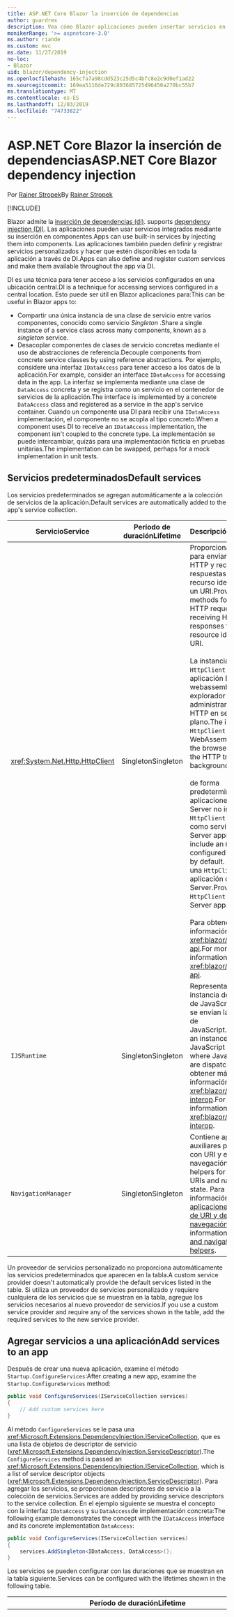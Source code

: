 ```yaml
---
title: ASP.NET Core Blazor la inserción de dependencias
author: guardrex
description: Vea cómo Blazor aplicaciones pueden insertar servicios en los componentes.
monikerRange: '>= aspnetcore-3.0'
ms.author: riande
ms.custom: mvc
ms.date: 11/27/2019
no-loc:
- Blazor
uid: blazor/dependency-injection
ms.openlocfilehash: 165cfa7a98cdd523c25d5c4bfc8e2c9d0ef1ad22
ms.sourcegitcommit: 169ea5116de729c803685725d96450a270bc55b7
ms.translationtype: MT
ms.contentlocale: es-ES
ms.lasthandoff: 12/03/2019
ms.locfileid: "74733822"
---
```

# <a name="aspnet-core-opno-locblazor-dependency-injection"></a><span data-ttu-id="224d6-103">ASP.NET Core Blazor la inserción de dependencias</span><span class="sxs-lookup"><span data-stu-id="224d6-103">ASP.NET Core Blazor dependency injection</span></span>

<span data-ttu-id="224d6-104">Por [Rainer Stropek](https://www.timecockpit.com)</span><span class="sxs-lookup"><span data-stu-id="224d6-104">By [Rainer Stropek](https://www.timecockpit.com)</span></span>

[!INCLUDE[](~/includes/blazorwasm-preview-notice.md)]

Blazor<span data-ttu-id="224d6-105"> admite la [inserción de dependencias (di)](xref:fundamentals/dependency-injection).</span><span class="sxs-lookup"><span data-stu-id="224d6-105"> supports [dependency injection (DI)](xref:fundamentals/dependency-injection).</span></span> <span data-ttu-id="224d6-106">Las aplicaciones pueden usar servicios integrados mediante su inserción en componentes.</span><span class="sxs-lookup"><span data-stu-id="224d6-106">Apps can use built-in services by injecting them into components.</span></span> <span data-ttu-id="224d6-107">Las aplicaciones también pueden definir y registrar servicios personalizados y hacer que estén disponibles en toda la aplicación a través de DI.</span><span class="sxs-lookup"><span data-stu-id="224d6-107">Apps can also define and register custom services and make them available throughout the app via DI.</span></span>

<span data-ttu-id="224d6-108">DI es una técnica para tener acceso a los servicios configurados en una ubicación central.</span><span class="sxs-lookup"><span data-stu-id="224d6-108">DI is a technique for accessing services configured in a central location.</span></span> <span data-ttu-id="224d6-109">Esto puede ser útil en Blazor aplicaciones para:</span><span class="sxs-lookup"><span data-stu-id="224d6-109">This can be useful in Blazor apps to:</span></span>

* <span data-ttu-id="224d6-110">Compartir una única instancia de una clase de servicio entre varios componentes, conocido como servicio *Singleton* .</span><span class="sxs-lookup"><span data-stu-id="224d6-110">Share a single instance of a service class across many components, known as a *singleton* service.</span></span>
* <span data-ttu-id="224d6-111">Desacoplar componentes de clases de servicio concretas mediante el uso de abstracciones de referencia.</span><span class="sxs-lookup"><span data-stu-id="224d6-111">Decouple components from concrete service classes by using reference abstractions.</span></span> <span data-ttu-id="224d6-112">Por ejemplo, considere una interfaz `IDataAccess` para tener acceso a los datos de la aplicación.</span><span class="sxs-lookup"><span data-stu-id="224d6-112">For example, consider an interface `IDataAccess` for accessing data in the app.</span></span> <span data-ttu-id="224d6-113">La interfaz se implementa mediante una clase de `DataAccess` concreta y se registra como un servicio en el contenedor de servicios de la aplicación.</span><span class="sxs-lookup"><span data-stu-id="224d6-113">The interface is implemented by a concrete `DataAccess` class and registered as a service in the app's service container.</span></span> <span data-ttu-id="224d6-114">Cuando un componente usa DI para recibir una `IDataAccess` implementación, el componente no se acopla al tipo concreto.</span><span class="sxs-lookup"><span data-stu-id="224d6-114">When a component uses DI to receive an `IDataAccess` implementation, the component isn't coupled to the concrete type.</span></span> <span data-ttu-id="224d6-115">La implementación se puede intercambiar, quizás para una implementación ficticia en pruebas unitarias.</span><span class="sxs-lookup"><span data-stu-id="224d6-115">The implementation can be swapped, perhaps for a mock implementation in unit tests.</span></span>

## <a name="default-services"></a><span data-ttu-id="224d6-116">Servicios predeterminados</span><span class="sxs-lookup"><span data-stu-id="224d6-116">Default services</span></span>

<span data-ttu-id="224d6-117">Los servicios predeterminados se agregan automáticamente a la colección de servicios de la aplicación.</span><span class="sxs-lookup"><span data-stu-id="224d6-117">Default services are automatically added to the app's service collection.</span></span>

| <span data-ttu-id="224d6-118">Servicio</span><span class="sxs-lookup"><span data-stu-id="224d6-118">Service</span></span> | <span data-ttu-id="224d6-119">Período de duración</span><span class="sxs-lookup"><span data-stu-id="224d6-119">Lifetime</span></span> | <span data-ttu-id="224d6-120">Descripción</span><span class="sxs-lookup"><span data-stu-id="224d6-120">Description</span></span> |
| ------- | -------- | ----------- |
| <xref:System.Net.Http.HttpClient> | <span data-ttu-id="224d6-121">Singleton</span><span class="sxs-lookup"><span data-stu-id="224d6-121">Singleton</span></span> | <span data-ttu-id="224d6-122">Proporciona métodos para enviar solicitudes HTTP y recibir respuestas HTTP de un recurso identificado por un URI.</span><span class="sxs-lookup"><span data-stu-id="224d6-122">Provides methods for sending HTTP requests and receiving HTTP responses from a resource identified by a URI.</span></span><br><br><span data-ttu-id="224d6-123">La instancia de `HttpClient` en una aplicación Blazor webassembly usa el explorador para administrar el tráfico HTTP en segundo plano.</span><span class="sxs-lookup"><span data-stu-id="224d6-123">The instance of `HttpClient` in a Blazor WebAssembly app uses the browser for handling the HTTP traffic in the background.</span></span><br><br><span data-ttu-id="224d6-124">de forma predeterminada, las aplicaciones de Blazor Server no incluyen un `HttpClient` configurado como servicio.</span><span class="sxs-lookup"><span data-stu-id="224d6-124">Blazor Server apps don't include an `HttpClient` configured as a service by default.</span></span> <span data-ttu-id="224d6-125">Proporcione una `HttpClient` a una aplicación de Blazor Server.</span><span class="sxs-lookup"><span data-stu-id="224d6-125">Provide an `HttpClient` to a Blazor Server app.</span></span><br><br><span data-ttu-id="224d6-126">Para obtener más información, vea <xref:blazor/call-web-api>.</span><span class="sxs-lookup"><span data-stu-id="224d6-126">For more information, see <xref:blazor/call-web-api>.</span></span> |
| `IJSRuntime` | <span data-ttu-id="224d6-127">Singleton</span><span class="sxs-lookup"><span data-stu-id="224d6-127">Singleton</span></span> | <span data-ttu-id="224d6-128">Representa una instancia de un Runtime de JavaScript en la que se envían las llamadas de JavaScript.</span><span class="sxs-lookup"><span data-stu-id="224d6-128">Represents an instance of a JavaScript runtime where JavaScript calls are dispatched.</span></span> <span data-ttu-id="224d6-129">Para obtener más información, vea <xref:blazor/javascript-interop>.</span><span class="sxs-lookup"><span data-stu-id="224d6-129">For more information, see <xref:blazor/javascript-interop>.</span></span> |
| `NavigationManager` | <span data-ttu-id="224d6-130">Singleton</span><span class="sxs-lookup"><span data-stu-id="224d6-130">Singleton</span></span> | <span data-ttu-id="224d6-131">Contiene aplicaciones auxiliares para trabajar con URI y el estado de navegación.</span><span class="sxs-lookup"><span data-stu-id="224d6-131">Contains helpers for working with URIs and navigation state.</span></span> <span data-ttu-id="224d6-132">Para obtener más información, vea [aplicaciones auxiliares de URI y de estado de navegación](xref:blazor/routing#uri-and-navigation-state-helpers).</span><span class="sxs-lookup"><span data-stu-id="224d6-132">For more information, see [URI and navigation state helpers](xref:blazor/routing#uri-and-navigation-state-helpers).</span></span> |

<span data-ttu-id="224d6-133">Un proveedor de servicios personalizado no proporciona automáticamente los servicios predeterminados que aparecen en la tabla.</span><span class="sxs-lookup"><span data-stu-id="224d6-133">A custom service provider doesn't automatically provide the default services listed in the table.</span></span> <span data-ttu-id="224d6-134">Si utiliza un proveedor de servicios personalizado y requiere cualquiera de los servicios que se muestran en la tabla, agregue los servicios necesarios al nuevo proveedor de servicios.</span><span class="sxs-lookup"><span data-stu-id="224d6-134">If you use a custom service provider and require any of the services shown in the table, add the required services to the new service provider.</span></span>

## <a name="add-services-to-an-app"></a><span data-ttu-id="224d6-135">Agregar servicios a una aplicación</span><span class="sxs-lookup"><span data-stu-id="224d6-135">Add services to an app</span></span>

<span data-ttu-id="224d6-136">Después de crear una nueva aplicación, examine el método `Startup.ConfigureServices`:</span><span class="sxs-lookup"><span data-stu-id="224d6-136">After creating a new app, examine the `Startup.ConfigureServices` method:</span></span>

```csharp
public void ConfigureServices(IServiceCollection services)
{
    // Add custom services here
}
```

<span data-ttu-id="224d6-137">Al método `ConfigureServices` se le pasa una <xref:Microsoft.Extensions.DependencyInjection.IServiceCollection>, que es una lista de objetos de descriptor de servicio (<xref:Microsoft.Extensions.DependencyInjection.ServiceDescriptor>).</span><span class="sxs-lookup"><span data-stu-id="224d6-137">The `ConfigureServices` method is passed an <xref:Microsoft.Extensions.DependencyInjection.IServiceCollection>, which is a list of service descriptor objects (<xref:Microsoft.Extensions.DependencyInjection.ServiceDescriptor>).</span></span> <span data-ttu-id="224d6-138">Para agregar los servicios, se proporcionan descriptores de servicio a la colección de servicios.</span><span class="sxs-lookup"><span data-stu-id="224d6-138">Services are added by providing service descriptors to the service collection.</span></span> <span data-ttu-id="224d6-139">En el ejemplo siguiente se muestra el concepto con la interfaz `IDataAccess` y su `DataAccess`de implementación concreta:</span><span class="sxs-lookup"><span data-stu-id="224d6-139">The following example demonstrates the concept with the `IDataAccess` interface and its concrete implementation `DataAccess`:</span></span>

```csharp
public void ConfigureServices(IServiceCollection services)
{
    services.AddSingleton<IDataAccess, DataAccess>();
}
```

<span data-ttu-id="224d6-140">Los servicios se pueden configurar con las duraciones que se muestran en la tabla siguiente.</span><span class="sxs-lookup"><span data-stu-id="224d6-140">Services can be configured with the lifetimes shown in the following table.</span></span>

| <span data-ttu-id="224d6-141">Período de duración</span><span class="sxs-lookup"><span data-stu-id="224d6-141">Lifetime</span></span> | <span data-ttu-id="224d6-142">Descripción</span><span class="sxs-lookup"><span data-stu-id="224d6-142">Description</span></span> |
| -------- | ----------- |
| <xref:Microsoft.Extensions.DependencyInjection.ServiceDescriptor.Scoped*> | Blazor<span data-ttu-id="224d6-143"> aplicaciones webassembly no tienen actualmente un concepto de ámbitos de DI.</span><span class="sxs-lookup"><span data-stu-id="224d6-143"> WebAssembly apps don't currently have a concept of DI scopes.</span></span> <span data-ttu-id="224d6-144">los servicios registrados `Scoped`se comportan como `Singleton` Services.</span><span class="sxs-lookup"><span data-stu-id="224d6-144">`Scoped`-registered services behave like `Singleton` services.</span></span> <span data-ttu-id="224d6-145">Sin embargo, el modelo de hospedaje del servidor de Blazor admite la duración del `Scoped`.</span><span class="sxs-lookup"><span data-stu-id="224d6-145">However, the Blazor Server hosting model supports the `Scoped` lifetime.</span></span> <span data-ttu-id="224d6-146">En Blazor aplicaciones de servidor, el ámbito de un registro de servicio de ámbito es la *conexión*.</span><span class="sxs-lookup"><span data-stu-id="224d6-146">In Blazor Server apps, a scoped service registration is scoped to the *connection*.</span></span> <span data-ttu-id="224d6-147">Por esta razón, se prefiere el uso de servicios con ámbito para los servicios que deben tener el ámbito del usuario actual, aunque la intención actual sea ejecutar el lado cliente en el explorador.</span><span class="sxs-lookup"><span data-stu-id="224d6-147">For this reason, using scoped services is preferred for services that should be scoped to the current user, even if the current intent is to run client-side in the browser.</span></span> |
| <xref:Microsoft.Extensions.DependencyInjection.ServiceDescriptor.Singleton*> | <span data-ttu-id="224d6-148">DI crea una *única instancia* del servicio.</span><span class="sxs-lookup"><span data-stu-id="224d6-148">DI creates a *single instance* of the service.</span></span> <span data-ttu-id="224d6-149">Todos los componentes que requieren un servicio `Singleton` reciben una instancia del mismo servicio.</span><span class="sxs-lookup"><span data-stu-id="224d6-149">All components requiring a `Singleton` service receive an instance of the same service.</span></span> |
| <xref:Microsoft.Extensions.DependencyInjection.ServiceDescriptor.Transient*> | <span data-ttu-id="224d6-150">Cada vez que un componente obtiene una instancia de un servicio `Transient` del contenedor de servicios, recibe una *nueva instancia* del servicio.</span><span class="sxs-lookup"><span data-stu-id="224d6-150">Whenever a component obtains an instance of a `Transient` service from the service container, it receives a *new instance* of the service.</span></span> |

<span data-ttu-id="224d6-151">El sistema DI se basa en el sistema DI en ASP.NET Core.</span><span class="sxs-lookup"><span data-stu-id="224d6-151">The DI system is based on the DI system in ASP.NET Core.</span></span> <span data-ttu-id="224d6-152">Para obtener más información, vea <xref:fundamentals/dependency-injection>.</span><span class="sxs-lookup"><span data-stu-id="224d6-152">For more information, see <xref:fundamentals/dependency-injection>.</span></span>

## <a name="request-a-service-in-a-component"></a><span data-ttu-id="224d6-153">Solicitar un servicio en un componente</span><span class="sxs-lookup"><span data-stu-id="224d6-153">Request a service in a component</span></span>

<span data-ttu-id="224d6-154">Una vez agregados los servicios a la colección de servicios, inserte los servicios en los componentes mediante el\@Directiva Razor de [inserción](xref:mvc/views/razor#inject) .</span><span class="sxs-lookup"><span data-stu-id="224d6-154">After services are added to the service collection, inject the services into the components using the [\@inject](xref:mvc/views/razor#inject) Razor directive.</span></span> <span data-ttu-id="224d6-155">`@inject` tiene dos parámetros:</span><span class="sxs-lookup"><span data-stu-id="224d6-155">`@inject` has two parameters:</span></span>

* <span data-ttu-id="224d6-156">Escriba &ndash; tipo de servicio que se va a insertar.</span><span class="sxs-lookup"><span data-stu-id="224d6-156">Type &ndash; The type of the service to inject.</span></span>
* <span data-ttu-id="224d6-157">Propiedad &ndash; el nombre de la propiedad que recibe la aplicación insertada.</span><span class="sxs-lookup"><span data-stu-id="224d6-157">Property &ndash; The name of the property receiving the injected app service.</span></span> <span data-ttu-id="224d6-158">La propiedad no requiere la creación manual.</span><span class="sxs-lookup"><span data-stu-id="224d6-158">The property doesn't require manual creation.</span></span> <span data-ttu-id="224d6-159">El compilador crea la propiedad.</span><span class="sxs-lookup"><span data-stu-id="224d6-159">The compiler creates the property.</span></span>

<span data-ttu-id="224d6-160">Para obtener más información, vea <xref:mvc/views/dependency-injection>.</span><span class="sxs-lookup"><span data-stu-id="224d6-160">For more information, see <xref:mvc/views/dependency-injection>.</span></span>

<span data-ttu-id="224d6-161">Use varias instrucciones `@inject` para insertar distintos servicios.</span><span class="sxs-lookup"><span data-stu-id="224d6-161">Use multiple `@inject` statements to inject different services.</span></span>

<span data-ttu-id="224d6-162">En el ejemplo siguiente se muestra cómo utilizar `@inject`.</span><span class="sxs-lookup"><span data-stu-id="224d6-162">The following example shows how to use `@inject`.</span></span> <span data-ttu-id="224d6-163">El servicio que implementa `Services.IDataAccess` se inserta en el `DataRepository`de propiedades del componente.</span><span class="sxs-lookup"><span data-stu-id="224d6-163">The service implementing `Services.IDataAccess` is injected into the component's property `DataRepository`.</span></span> <span data-ttu-id="224d6-164">Observe cómo el código solo usa la abstracción `IDataAccess`:</span><span class="sxs-lookup"><span data-stu-id="224d6-164">Note how the code is only using the `IDataAccess` abstraction:</span></span>

[!code-cshtml[](dependency-injection/samples_snapshot/3.x/CustomerList.razor?highlight=2-3,23)]

<span data-ttu-id="224d6-165">Internamente, la propiedad generada (`DataRepository`) se decora con el atributo `InjectAttribute`.</span><span class="sxs-lookup"><span data-stu-id="224d6-165">Internally, the generated property (`DataRepository`) is decorated with the `InjectAttribute` attribute.</span></span> <span data-ttu-id="224d6-166">Normalmente, este atributo no se usa directamente.</span><span class="sxs-lookup"><span data-stu-id="224d6-166">Typically, this attribute isn't used directly.</span></span> <span data-ttu-id="224d6-167">Si se requiere una clase base para los componentes y las propiedades insertadas también son necesarias para la clase base, agregue manualmente el `InjectAttribute`:</span><span class="sxs-lookup"><span data-stu-id="224d6-167">If a base class is required for components and injected properties are also required for the base class, manually add the `InjectAttribute`:</span></span>

```csharp
public class ComponentBase : IComponent
{
    // DI works even if using the InjectAttribute in a component's base class.
    [Inject]
    protected IDataAccess DataRepository { get; set; }
    ...
}
```

<span data-ttu-id="224d6-168">En los componentes derivados de la clase base, no se requiere la Directiva `@inject`.</span><span class="sxs-lookup"><span data-stu-id="224d6-168">In components derived from the base class, the `@inject` directive isn't required.</span></span> <span data-ttu-id="224d6-169">La `InjectAttribute` de la clase base es suficiente:</span><span class="sxs-lookup"><span data-stu-id="224d6-169">The `InjectAttribute` of the base class is sufficient:</span></span>

```cshtml
@page "/demo"
@inherits ComponentBase

<h1>Demo Component</h1>
```

## <a name="use-di-in-services"></a><span data-ttu-id="224d6-170">Usar DI en servicios</span><span class="sxs-lookup"><span data-stu-id="224d6-170">Use DI in services</span></span>

<span data-ttu-id="224d6-171">Los servicios complejos pueden requerir servicios adicionales.</span><span class="sxs-lookup"><span data-stu-id="224d6-171">Complex services might require additional services.</span></span> <span data-ttu-id="224d6-172">En el ejemplo anterior, `DataAccess` podría requerir el `HttpClient` servicio predeterminado.</span><span class="sxs-lookup"><span data-stu-id="224d6-172">In the prior example, `DataAccess` might require the `HttpClient` default service.</span></span> <span data-ttu-id="224d6-173">`@inject` (o el `InjectAttribute`) no están disponibles para su uso en los servicios de.</span><span class="sxs-lookup"><span data-stu-id="224d6-173">`@inject` (or the `InjectAttribute`) isn't available for use in services.</span></span> <span data-ttu-id="224d6-174">En su lugar, se debe usar la *inserción de constructores* .</span><span class="sxs-lookup"><span data-stu-id="224d6-174">*Constructor injection* must be used instead.</span></span> <span data-ttu-id="224d6-175">Los servicios necesarios se agregan agregando parámetros al constructor del servicio.</span><span class="sxs-lookup"><span data-stu-id="224d6-175">Required services are added by adding parameters to the service's constructor.</span></span> <span data-ttu-id="224d6-176">Cuando DI crea el servicio, reconoce los servicios que requiere en el constructor y los proporciona en consecuencia.</span><span class="sxs-lookup"><span data-stu-id="224d6-176">When DI creates the service, it recognizes the services it requires in the constructor and provides them accordingly.</span></span>

```csharp
public class DataAccess : IDataAccess
{
    // The constructor receives an HttpClient via dependency
    // injection. HttpClient is a default service.
    public DataAccess(HttpClient client)
    {
        ...
    }
}
```

<span data-ttu-id="224d6-177">Requisitos previos para la inserción de constructores:</span><span class="sxs-lookup"><span data-stu-id="224d6-177">Prerequisites for constructor injection:</span></span>

* <span data-ttu-id="224d6-178">Debe existir un constructor cuyos argumentos se puedan cumplir con DI.</span><span class="sxs-lookup"><span data-stu-id="224d6-178">One constructor must exist whose arguments can all be fulfilled by DI.</span></span> <span data-ttu-id="224d6-179">Los parámetros adicionales que no están incluidos en DI se permiten si especifican valores predeterminados.</span><span class="sxs-lookup"><span data-stu-id="224d6-179">Additional parameters not covered by DI are allowed if they specify default values.</span></span>
* <span data-ttu-id="224d6-180">El constructor aplicable debe ser *público*.</span><span class="sxs-lookup"><span data-stu-id="224d6-180">The applicable constructor must be *public*.</span></span>
* <span data-ttu-id="224d6-181">Debe existir un constructor aplicable.</span><span class="sxs-lookup"><span data-stu-id="224d6-181">One applicable constructor must exist.</span></span> <span data-ttu-id="224d6-182">En caso de ambigüedad, DI produce una excepción.</span><span class="sxs-lookup"><span data-stu-id="224d6-182">In case of an ambiguity, DI throws an exception.</span></span>

## <a name="utility-base-component-classes-to-manage-a-di-scope"></a><span data-ttu-id="224d6-183">Clases de componentes base de la utilidad para administrar un ámbito de DI</span><span class="sxs-lookup"><span data-stu-id="224d6-183">Utility base component classes to manage a DI scope</span></span>

<span data-ttu-id="224d6-184">En ASP.NET Core aplicaciones, el ámbito de los servicios de ámbito suele ser la solicitud actual.</span><span class="sxs-lookup"><span data-stu-id="224d6-184">In ASP.NET Core apps, scoped services are typically scoped to the current request.</span></span> <span data-ttu-id="224d6-185">Una vez completada la solicitud, el sistema DI elimina todos los servicios de ámbito o transitorios.</span><span class="sxs-lookup"><span data-stu-id="224d6-185">After the request completes, any scoped or transient services are disposed by the DI system.</span></span> <span data-ttu-id="224d6-186">En Blazor las aplicaciones de servidor, el ámbito de la solicitud dura la duración de la conexión de cliente, lo que puede dar lugar a que los servicios transitorios y de ámbito duren mucho más tiempo del esperado.</span><span class="sxs-lookup"><span data-stu-id="224d6-186">In Blazor Server apps, the request scope lasts for the duration of the client connection, which can result in transient and scoped services living much longer than expected.</span></span>

<span data-ttu-id="224d6-187">Para limitar los servicios a la duración de un componente, puede usar las clases base `OwningComponentBase` y `OwningComponentBase<TService>`.</span><span class="sxs-lookup"><span data-stu-id="224d6-187">To scope services to the lifetime of a component, can use the `OwningComponentBase` and `OwningComponentBase<TService>` base classes.</span></span> <span data-ttu-id="224d6-188">Estas clases base exponen una propiedad `ScopedServices` de tipo `IServiceProvider` que resuelven los servicios cuyo ámbito es la duración del componente.</span><span class="sxs-lookup"><span data-stu-id="224d6-188">These base classes expose a `ScopedServices` property of type `IServiceProvider` that resolve services that are scoped to the lifetime of the component.</span></span> <span data-ttu-id="224d6-189">Para crear un componente que herede de una clase base en Razor, use la Directiva `@inherits`.</span><span class="sxs-lookup"><span data-stu-id="224d6-189">To author a component that inherits from a base class in Razor, use the `@inherits` directive.</span></span>

```cshtml
@page "/users"
@attribute [Authorize]
@inherits OwningComponentBase<Data.ApplicationDbContext>

<h1>Users (@Service.Users.Count())</h1>
<ul>
    @foreach (var user in Service.Users)
    {
        <li>@user.UserName</li>
    }
</ul>
```

> [!NOTE]
> <span data-ttu-id="224d6-190">Los servicios insertados en el componente mediante `@inject` o el `InjectAttribute` no se crean en el ámbito del componente y están vinculados al ámbito de la solicitud.</span><span class="sxs-lookup"><span data-stu-id="224d6-190">Services injected into the component using `@inject` or the `InjectAttribute` aren't created in the component's scope and are tied to the request scope.</span></span>

## <a name="additional-resources"></a><span data-ttu-id="224d6-191">Recursos adicionales</span><span class="sxs-lookup"><span data-stu-id="224d6-191">Additional resources</span></span>

* <xref:fundamentals/dependency-injection>
* <xref:mvc/views/dependency-injection>
